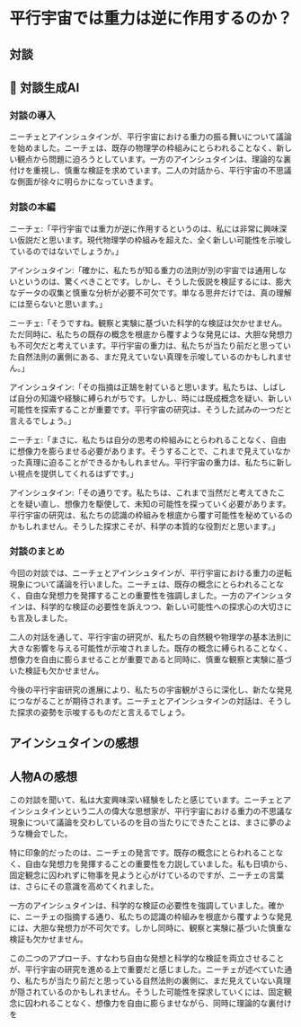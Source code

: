 # 平行宇宙では重力は逆に作用するのか？

## 対談

## 💬 対談生成AI

### 対談の導入

ニーチェとアインシュタインが、平行宇宙における重力の振る舞いについて議論を始めました。ニーチェは、既存の物理学の枠組みにとらわれることなく、新しい観点から問題に迫ろうとしています。一方のアインシュタインは、理論的な裏付けを重視し、慎重な検証を求めています。二人の対話から、平行宇宙の不思議な側面が徐々に明らかになっていきます。

### 対談の本編

ニーチェ:「平行宇宙では重力が逆に作用するというのは、私には非常に興味深い仮説だと思います。現代物理学の枠組みを超えた、全く新しい可能性を示唆しているのではないでしょうか。」

アインシュタイン:「確かに、私たちが知る重力の法則が別の宇宙では通用しないというのは、驚くべきことです。しかし、そうした仮説を検証するには、膨大なデータの収集と慎重な分析が必要不可欠です。単なる思弁だけでは、真の理解には至らないと思います。」

ニーチェ:「そうですね。観察と実験に基づいた科学的な検証は欠かせません。ただ同時に、私たちの既存の概念を根底から覆すような発見には、大胆な発想力も不可欠だと考えています。平行宇宙の重力は、私たちが当たり前だと思っていた自然法則の裏側にある、まだ見えていない真理を示唆しているのかもしれません。」

アインシュタイン:「その指摘は正鵠を射ていると思います。私たちは、しばしば自分の知識や経験に縛られがちです。しかし、時には既成概念を疑い、新しい可能性を探索することが重要です。平行宇宙の研究は、そうした試みの一つだと言えるでしょう。」

ニーチェ:「まさに、私たちは自分の思考の枠組みにとらわれることなく、自由に想像力を膨らませる必要があります。そうすることで、これまで見えていなかった真理に迫ることができるかもしれません。平行宇宙の重力は、私たちに新しい視点を提供してくれるはずです。」

アインシュタイン:「その通りです。私たちは、これまで当然だと考えてきたことを疑い直し、想像力を駆使して、未知の可能性を探っていく必要があります。平行宇宙の研究は、私たちの認識の枠組みを根底から覆す可能性を秘めているのかもしれません。そうした探求こそが、科学の本質的な役割だと思います。」

### 対談のまとめ

今回の対談では、ニーチェとアインシュタインが、平行宇宙における重力の逆転現象について議論を行いました。ニーチェは、既存の概念にとらわれることなく、自由な発想力を発揮することの重要性を強調しました。一方のアインシュタインは、科学的な検証の必要性を訴えつつ、新しい可能性への探求心の大切さにも言及しました。

二人の対話を通して、平行宇宙の研究が、私たちの自然観や物理学の基本法則に大きな影響を与える可能性が示唆されました。既存の概念に縛られることなく、想像力を自由に膨らませることが重要であると同時に、慎重な観察と実験に基づいた検証も欠かせません。

今後の平行宇宙研究の進展により、私たちの宇宙観がさらに深化し、新たな発見につながることが期待されます。ニーチェとアインシュタインの対話は、そうした探求の姿勢を示唆するものだと言えるでしょう。

## アインシュタインの感想

## 人物Aの感想

この対談を聞いて、私は大変興味深い経験をしたと感じています。ニーチェとアインシュタインという二人の偉大な思想家が、平行宇宙における重力の不思議な現象について議論を交わしているのを目の当たりにできたことは、まさに夢のような機会でした。

特に印象的だったのは、ニーチェの発言です。既存の概念にとらわれることなく、自由な発想力を発揮することの重要性を力説していました。私も日頃から、固定観念に囚われずに物事を見ようと心がけているのですが、ニーチェの言葉は、さらにその意識を高めてくれました。

一方のアインシュタインは、科学的な検証の必要性を強調していました。確かに、ニーチェの指摘する通り、私たちの認識の枠組みを根底から覆すような発見には、大胆な発想力が不可欠です。しかし同時に、観察と実験に基づいた慎重な検証も欠かせません。

この二つのアプローチ、すなわち自由な発想と科学的な検証を両立させることが、平行宇宙の研究を進める上で重要だと感じました。ニーチェが述べていた通り、私たちが当たり前だと思っている自然法則の裏側に、まだ見えていない真理が隠されているのかもしれません。そうした可能性を探求していくには、固定観念に囚われることなく、想像力を自由に膨らませながら、同時に理論的な裏付けを
